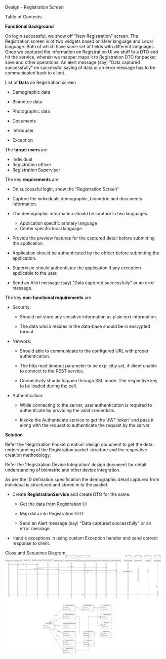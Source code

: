 Design - Registration Screen

Table of Contents:

**Functional Background**

On login successful, we show off "New Registration" screen. The
Registration screen is of two widgets based on User language and Local
language. Both of which have same set of fields with different
languages. Once we captured the information on Registration UI we stuff
to a DTO and hit the service, wherein we mapper maps it to Registration
DTO for packet save and other operations. An alert message (say) "Data
captured successfully" on successful saving of data or an error message
has to be communicated back to client.

List of **Data** on Registration screen

-   Demographic data

-   Biometric data

-   Photographic data

-   Documents

-   Introducer

-   Exception

The **target users** are

-   Individual
-   Registration officer
-   Registration Supervisor

The key **requirements** are

-   On successful login, show the "Registration Screen"

-	Capture the individuals demographic, biometric and documents information.
-   The demographic information should be capture in two languages.	  
    -   Application specific primary language
    -   Center specific local language
-   Provide the preview features for the captured detail before submitting the application.
-   Application should be authenticated by the officer before submitting the application.
-   Supervisor should authenticate the application if any exception applicable to the user.


-   Send an Alert message (say) "Data captured successfully" or an error
    message.


The key **non-functional requirements** are

-   Security:

    -   Should not store any sensitive information as plain text
        information.

    -   The data which resides in the data-base should be in encrypted
        format.

-   Network:

    -   Should able to communicate to the configured URL with proper
        authentication.

    -   The http read timeout parameter to be explicitly set, if client
        unable to connect to the REST service.

    -   Connectivity should happen through SSL mode. The respective key
        to be loaded during the call.

-   Authentication:

    -   While connecting to the server, user authentication is required
        to authenticate by providing the valid credentials.

    -   Invoke the Authenticate service to get the 'JWT token' and pass
        it along with the request to authenticate the request by the
        server.

**Solution**

Refer the 'Registration Packet creation' design document to get the detail understanding of the Registration packet structure 
and the respective creation methodology.

Refer the 'Registration Device Integration' design document for detail understanding of biometric and other device integration.

As per the ID defination specification the demographic detail captured from individual is structured and stored in to the packet.


-   Create **RegistrationService** and create DTO for the same.

    -   Get the data from Registration UI

    -   Map data into Registration DTO

    -   Send an Alert message (say) "Data captured successfully" or an
        error message

-   Handle exceptions in using custom Exception handler and send correct
    response to client.

Class and Sequence Diagram:
![Registration Sequence diagram](_images/registration-new-registration.png)
